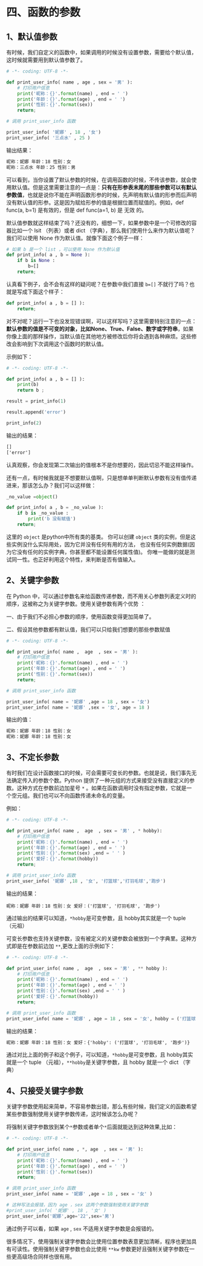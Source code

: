 # 四、函数的参数 #

## 1、默认值参数 ##

有时候，我们自定义的函数中，如果调用的时候没有设置参数，需要给个默认值，这时候就需要用到默认值参数了。

```python
# -*- coding: UTF-8 -*-

def print_user_info( name , age , sex = '男' ):
    # 打印用户信息
    print('昵称：{}'.format(name) , end = ' ')
    print('年龄：{}'.format(age) , end = ' ')
    print('性别：{}'.format(sex))
    return;

# 调用 print_user_info 函数

print_user_info( '妮娜' , 18 , '女')
print_user_info( '三点水' , 25 )
```

输出结果：

```html
昵称：妮娜 年龄：18 性别：女
昵称：三点水 年龄：25 性别：男
```

可以看到，当你设置了默认参数的时候，在调用函数的时候，不传该参数，就会使用默认值。但是这里需要注意的一点是：**只有在形参表末尾的那些参数可以有默认参数值**，也就是说你不能在声明函数形参的时候，先声明有默认值的形参而后声明没有默认值的形参。这是因为赋给形参的值是根据位置而赋值的。例如，def func(a, b=1) 是有效的，但是 def func(a=1, b) 是 无效 的。 

默认值参数就这样结束了吗？还没有的，细想一下，如果参数中是一个可修改的容器比如一个 lsit （列表）或者 dict （字典），那么我们使用什么来作为默认值呢？我们可以使用 None 作为默认值。就像下面这个例子一样：

```python
# 如果 b 是一个 list ，可以使用 None 作为默认值
def print_info( a , b = None ):
    if b is None :
        b=[]
    return;
```

认真看下例子，会不会有这样的疑问呢？在参数中我们直接 `b=[]` 不就行了吗？也就是写成下面这个样子：

```python
def print_info( a , b = [] ):
    return;
```
对不对呢？运行一下也没发现错误啊，可以这样写吗？这里需要特别注意的一点：**默认参数的值是不可变的对象，比如None、True、False、数字或字符串**，如果你像上面的那样操作，当默认值在其他地方被修改后你将会遇到各种麻烦。这些修改会影响到下次调用这个函数时的默认值。

示例如下：

```python
# -*- coding: UTF-8 -*-

def print_info( a , b = [] ):
    print(b)
    return b ;

result = print_info(1)

result.append('error')

print_info(2)
```

输出的结果：

```html
[]
['error']
```

认真观察，你会发现第二次输出的值根本不是你想要的，因此切忌不能这样操作。


还有一点，有时候我就是不想要默认值啊，只是想单单判断默认参数有没有值传递进来，那该怎么办？我们可以这样做：

```python
_no_value =object()

def print_info( a , b = _no_value ):
    if b is _no_value :
        print('b 没有赋值')
    return;
```
这里的 `object` 是python中所有类的基类。 你可以创建 `object` 类的实例，但是这些实例没什么实际用处，因为它并没有任何有用的方法， 也没有任何实例数据(因为它没有任何的实例字典，你甚至都不能设置任何属性值)。 你唯一能做的就是测试同一性。也正好利用这个特性，来判断是否有值输入。

## 2、关键字参数 ##

在 Python 中，可以通过参数名来给函数传递参数，而不用关心参数列表定义时的顺序，这被称之为关键字参数。使用关键参数有两个优势 ：

一、由于我们不必担心参数的顺序，使用函数变得更加简单了。

二、假设其他参数都有默认值，我们可以只给我们想要的那些参数赋值

```python
# -*- coding: UTF-8 -*-

def print_user_info( name ,  age  , sex = '男' ):
    # 打印用户信息
    print('昵称：{}'.format(name) , end = ' ')
    print('年龄：{}'.format(age) , end = ' ')
    print('性别：{}'.format(sex))
    return;

# 调用 print_user_info 函数

print_user_info( name = '妮娜' ,age = 18 , sex = '女')
print_user_info( name = '妮娜' ,sex = '女', age = 18 )

```

输出的值：

```html
昵称：妮娜 年龄：18 性别：女
昵称：妮娜 年龄：18 性别：女
```

## 3、不定长参数 ##


有时我们在设计函数接口的时候，可会需要可变长的参数。也就是说，我们事先无法确定传入的参数个数。Python 提供了一种元组的方式来接受没有直接定义的参数。这种方式在参数前边加星号 `*` 。如果在函数调用时没有指定参数，它就是一个空元组。我们也可以不向函数传递未命名的变量。

例如：

```python
# -*- coding: UTF-8 -*-

def print_user_info( name ,  age  , sex = '男' , * hobby):
    # 打印用户信息
    print('昵称：{}'.format(name) , end = ' ')
    print('年龄：{}'.format(age) , end = ' ')
    print('性别：{}'.format(sex) ,end = ' ' )
    print('爱好：{}'.format(hobby))
    return;

# 调用 print_user_info 函数
print_user_info( '妮娜' ,18 , '女', '打篮球','打羽毛球','跑步')

```

输出的结果：

```text
昵称：妮娜 年龄：18 性别：女 爱好：('打篮球', '打羽毛球', '跑步')
```

通过输出的结果可以知道，`*hobby`是可变参数，且 hobby其实就是一个 tuple （元祖）


可变长参数也支持关键参数，没有被定义的关键参数会被放到一个字典里。这种方式即是在参数前边加 `**`,更改上面的示例如下：


```python
# -*- coding: UTF-8 -*-

def print_user_info( name ,  age  , sex = '男' , ** hobby ):
    # 打印用户信息
    print('昵称：{}'.format(name) , end = ' ')
    print('年龄：{}'.format(age) , end = ' ')
    print('性别：{}'.format(sex) ,end = ' ' )
    print('爱好：{}'.format(hobby))
    return;

# 调用 print_user_info 函数
print_user_info( name = '妮娜' , age = 18 , sex = '女', hobby = ('打篮球','打羽毛球','跑步'))

```

输出的结果：

```html
昵称：妮娜 年龄：18 性别：女 爱好：{'hobby': ('打篮球', '打羽毛球', '跑步')}	
```

通过对比上面的例子和这个例子，可以知道，`*hobby`是可变参数，且 hobby其实就是一个 tuple （元祖），`**hobby`是关键字参数，且 hobby 就是一个 dict （字典）


## 4、只接受关键字参数 ##

关键字参数使用起来简单，不容易参数出错，那么有些时候，我们定义的函数希望某些参数强制使用关键字参数传递，这时候该怎么办呢？

将强制关键字参数放到某个`*`参数或者单个`*`后面就能达到这种效果,比如：

```python
# -*- coding: UTF-8 -*-

def print_user_info( name , *, age  , sex = '男' ):
    # 打印用户信息
    print('昵称：{}'.format(name) , end = ' ')
    print('年龄：{}'.format(age) , end = ' ')
    print('性别：{}'.format(sex))
    return;

# 调用 print_user_info 函数
print_user_info( name = '妮娜' ,age = 18 , sex = '女' )

# 这种写法会报错，因为 age ，sex 这两个参数强制使用关键字参数
#print_user_info( '妮娜' , 18 , '女' )
print_user_info('妮娜',age='22',sex='男')
```

通过例子可以看，如果 `age` , `sex` 不适用关键字参数是会报错的。

很多情况下，使用强制关键字参数会比使用位置参数表意更加清晰，程序也更加具有可读性。使用强制关键字参数也会比使用 `**kw` 参数更好且强制关键字参数在一些更高级场合同样也很有用。